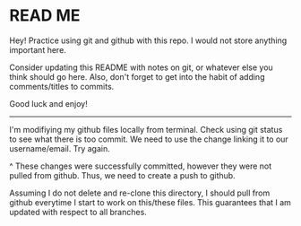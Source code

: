 # READ ME
Hey! Practice using git and github with this repo. I would not store anything important here. 

Consider updating this README with notes on git, or whatever else you think should go here.
Also, don't forget to get into the habit of adding comments/titles to commits.

Good luck and enjoy!

------
I'm modifiying my github files locally from terminal.
Check using git status to see what there is too commit.
We need to use the change linking it to our username/email. Try again.

^
These changes were successfully committed, however they were not pulled from github.
Thus, we need to create a push to github. 

Assuming I do not delete and re-clone this directory, I should pull from github everytime I start to work on this/these files.
This guarantees that I am updated with respect to all branches.

